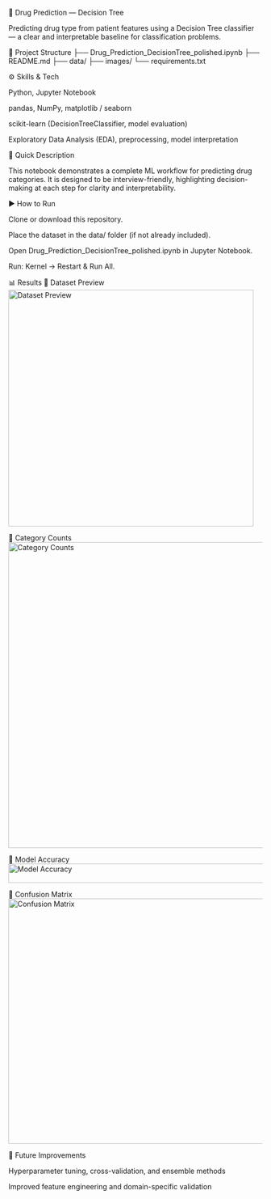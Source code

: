 💊 Drug Prediction — Decision Tree

Predicting drug type from patient features using a Decision Tree classifier — a clear and interpretable baseline for classification problems.

📂 Project Structure
├── Drug_Prediction_DecisionTree_polished.ipynb
├── README.md
├── data/
├── images/
└── requirements.txt

⚙️ Skills & Tech

Python, Jupyter Notebook

pandas, NumPy, matplotlib / seaborn

scikit-learn (DecisionTreeClassifier, model evaluation)

Exploratory Data Analysis (EDA), preprocessing, model interpretation

📝 Quick Description

This notebook demonstrates a complete ML workflow for predicting drug categories.
It is designed to be interview-friendly, highlighting decision-making at each step for clarity and interpretability.

▶️ How to Run

Clone or download this repository.

Place the dataset in the data/ folder (if not already included).

Open Drug_Prediction_DecisionTree_polished.ipynb in Jupyter Notebook.

Run: Kernel → Restart & Run All.

📊 Results
🔹 Dataset Preview
<img width="486" height="468" alt="Dataset Preview" src="https://github.com/user-attachments/assets/a71062a8-6aa0-4dfe-b2dd-e446599cf6c3" />


🔹 Category Counts
<img width="702" height="605" alt="Category Counts" src="https://github.com/user-attachments/assets/216454dd-de08-4372-b85d-de8592c3b446" />


🔹 Model Accuracy
<img width="722" height="38" alt="Model Accuracy" src="https://github.com/user-attachments/assets/bddd5fbd-c2c9-4df8-9c08-234824936c1e" />

🔹 Confusion Matrix
<img width="642" height="485" alt="Confusion Matrix" src="https://github.com/user-attachments/assets/6f319c8b-da58-4af8-8765-2a4d53ed044c" />

🚀 Future Improvements

Hyperparameter tuning, cross-validation, and ensemble methods

Improved feature engineering and domain-specific validation
